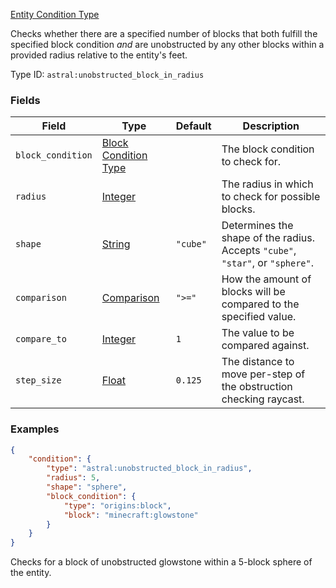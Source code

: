 [Entity Condition Type](https://origins.readthedocs.io/en/1.10.0/types/entity_condition_types/)

Checks whether there are a specified number of blocks that both fulfill the specified block condition *and* are
unobstructed by any other blocks within a provided radius relative to the entity's feet.

Type ID: `astral:unobstructed_block_in_radius`

### Fields

| Field             | Type                                                                                          | Default  | Description                                                                    |
| ----------------- | --------------------------------------------------------------------------------------------- | -------- | ------------------------------------------------------------------------------ |
| `block_condition` | [Block Condition Type](https://origins.readthedocs.io/en/1.10.0/types/block_condition_types/) |          | The block condition to check for.                                              |
| `radius`          | [Integer](https://origins.readthedocs.io/en/1.10.0/types/data_types/integer/)                 |          | The radius in which to check for possible blocks.                              |
| `shape`           | [String](https://origins.readthedocs.io/en/1.10.0/types/data_types/string/)                   | `"cube"` | Determines the shape of the radius. Accepts `"cube"`, `"star"`, or `"sphere"`. |
| `comparison`      | [Comparison](https://origins.readthedocs.io/en/1.10.0/types/data_types/comparison/)           | `">="`   | How the amount of blocks will be compared to the specified value.              |
| `compare_to`      | [Integer](https://origins.readthedocs.io/en/1.10.0/types/data_types/integer/)                 | `1`      | The value to be compared against.                                              |
| `step_size`       | [Float](https://origins.readthedocs.io/en/1.10.0/types/data_types/float/)                     | `0.125`  | The distance to move per-step of the obstruction checking raycast.             |

### Examples

```json
{
    "condition": {
        "type": "astral:unobstructed_block_in_radius",
        "radius": 5,
        "shape": "sphere",
        "block_condition": {
            "type": "origins:block",
            "block": "minecraft:glowstone"
        }
    }
}
```

Checks for a block of unobstructed glowstone within a 5-block sphere of the entity.
